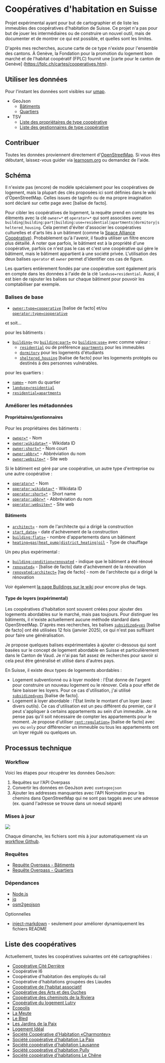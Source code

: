 # Coopératives d'habitation en Suisse

Projet expérimental ayant pour but de cartographier et de liste les immeubles des coopératives d'habitation de Suisse.
Ce projet n'a pas pour but de jouer les intermédiaires ou de construire un nouvel outil, mais de documenter et de montrer ce qui est possible, et quelles sont les limites.

D'après mes recherches, aucune carte de ce type n'existe pour l'ensemble des cantons. À Genève, la Fondation pour la promotion du logement bon marché et de l'habitat coopératif (FPLC) fournit une [carte pour le canton de Genève] (https://fplc.ch/cartes/cooperatives.htm).

## Utiliser les données

Pour l'instant les données sont visibles sur [umap](https://umap.openstreetmap.fr/fr/map/cooperative-dhabitations-en-suisse_1140470).

- GeoJson
  - [Bâtiments](https://github.com/imagoiq/swiss-housing-cooperative/blob/main/output/swiss_housing_cooperative_buildings.geojson)
  - [Quartiers](https://github.com/imagoiq/swiss-housing-cooperative/blob/main/output/swiss_housing_cooperative_areas.geojson)
- TSV
  - [Liste des propriétaires de type coopérative](https://github.com/imagoiq/swiss-housing-cooperative/blob/main/output/swiss_housing_cooperative_list_owners.tsv)
  - [Liste des gestionnaires de type coopérative](https://github.com/imagoiq/swiss-housing-cooperative/blob/main/output/swiss_housing_cooperative_list_operators.tsv)

## Contribuer

Toutes les données proviennent directement d'[OpenStreetMap](https://www.openstreetmap.org). Si vous êtes débutant, laissez-vous guider via [learnosm.org](https://learnosm.org/fr/) ou demandez de l'aide.

## Schéma

Il n'existe pas (encore) de modèle spécialement pour les coopératives de logement, mais la plupart des clés proposées ici sont définies dans le wiki d'OpenStreetMap. Celles issues de taginfo ou de ma propre imagination sont déclaré sur cette page avec [balise de facto].

Pour cibler les coopératives de logement, la requête prend en compte les élèments avec la clé `owner=*` et `operator=*` qui sont associées avec `building|building:part|building:use=residential|apartments|dormitory|sheltered_housing`. Cela permet d'éviter d'associer les coopératives culturelles et d'arts liés à un bâtiment (comme la [Space Alliance Coopérative](https://www.openstreetmap.org/way/38326020)). Probablement qu'à l'avenir, il faudra utiliser un filtre encore plus détaillé.
À noter que parfois, le bâtiment est à la propriété d'une coopérative, parfois ce n'est pas le cas et c'est une coopérative qui gère le bâtiment, mais le bâtiment appartient à une société privée. L'utilisation des deux balises `operator` et `owner` permet d'identifier ces cas de figure.

Les quartiers entièrement fondés par une coopérative sont également pris en compte dans les données à l'aide de la clé `landuse=residential`. Aussi, il est bien de rajouter les balises sur chaque bâtiment pour pouvoir les comptabiliser par exemple.

### Balises de base

- [`owner:type=cooperative`](https://taginfo.openstreetmap.org/tags/owner%3Atype=cooperative) [balise de facto] et/ou [`operator:type=cooperative`](https://wiki.openstreetmap.org/wiki/Key:operator:type)

et soit…

pour les bâtiments :

- [`building=`](https://wiki.openstreetmap.org/wiki/Buildings) ou [`building:part=`](https://wiki.openstreetmap.org/wiki/Key:building:part) ou [`building:use=`](https://wiki.openstreetmap.org/wiki/Key:building:use) avec comme valeur :
  - [`residential`](https://wiki.openstreetmap.org/wiki/Tag:building%3Dresidential) ou de préférence [`apartments`](https://wiki.openstreetmap.org/wiki/Tag:building%3Dapartments) pour les immeubles
  - [`dormitory`](https://wiki.openstreetmap.org/wiki/Tag:building%3Ddormitory) pour les logements d'étudiants
  - [`sheltered_housing`](https://taginfo.openstreetmap.org/tags/building=sheltered_housing) [balise de facto] pour les logements protégés ou destinés à des personnes vulnérables.

pour les quartiers :

- [`name=`](https://wiki.openstreetmap.org/wiki/Key:name) - nom du quartier
- [`landuse=residential`](https://wiki.openstreetmap.org/wiki/Tag:landuse%3Dresidential)
- [`residential=apartments`](https://wiki.openstreetmap.org/wiki/Tag:residential%3Dapartments)

### Améliorer les métadonnées

#### Propriétaires/gestionnaires

Pour les propriétaires des bâtiments :

- [`owner=*`](https://wiki.openstreetmap.org/wiki/FR:Key:owner) - Nom
- [`owner:wikidata=*`](https://wiki.openstreetmap.org/wiki/Key:operator#Further_details) - Wikidata ID
- [`owner:short=*`](https://wiki.openstreetmap.org/wiki/Key:operator#Further_details) - Nom court
- [`owner:abbr=*`](https://wiki.openstreetmap.org/wiki/Key:operator#Further_details) - Abbréviation du nom
- [`owner:website=*`](https://wiki.openstreetmap.org/wiki/Key:owner) - Site web

Si le bâtiment est géré par une coopérative, un autre type d'entreprise ou une autre coopérative :

- [`operator=*`](https://wiki.openstreetmap.org/wiki/FR:Key:operator) - Nom
- [`operator:wikidata=*`](https://wiki.openstreetmap.org/wiki/Key:operator#Further_details) - Wikidata ID
- [`operator:short=*`](https://wiki.openstreetmap.org/wiki/Key:operator#Further_details) - Short name
- [`operator:abbr=*`](https://wiki.openstreetmap.org/wiki/Key:operator#Further_details) - Abbréviation du nom
- [`operator:website=*`](https://wiki.openstreetmap.org/wiki/FR:Key:operator) - Site web

#### Bâtiments

- [`architect=`](https://wiki.openstreetmap.org/wiki/FR:Key:architect) - nom de l'architecte qui a dirigé la construction
- [`start_date=`](https://wiki.openstreetmap.org/wiki/FR:Key:start_date) - date d'achèvement de la construction
- [`building:flats=`](https://wiki.openstreetmap.org/wiki/FR:Key:building:flats) - nombre d'appartements dans un bâtiment
- [`heating=gas|heat_pump|district_heating|oil`](https://wiki.openstreetmap.org/wiki/Key:heating) - Type de chauffage


Un peu plus expérimental :

- [`building:condition=renovated`](https://wiki.openstreetmap.org/wiki/Key:building:condition) - indique que le bâtiment a été rénové
- [`renovated=`](https://taginfo.openstreetmap.org/keys/renovated) - [balise de facto] date d'achèvement de la rénovation 
- [`renovated:architect=`](https://taginfo.openstreetmap.org/search?q=renovated%3Aarchitect#keys) [tag de facto] - nom de l'architecte qui a dirigé la rénovation

Voir également [la page Buildings sur le wiki](https://wiki.openstreetmap.org/wiki/FR:Key:building#Attributs_additionnels) pour encore plus de tags.

#### Type de loyers (expérimental)

Les coopératives d'habitation sont souvent créées pour ajouter des logements abordables sur le marché, mais pas toujours.
Pour distinguer les bâtiments, il n'existe actuellement aucune méthode standard dans OpenStreetMap. D'après mes recherches, les balises [`subsidized=yes`](https://taginfo.openstreetmap.org/keys/subsidized) [balise de facto] ont été utilisées 12 fois (janvier 2025), ce qui n'est pas suffisant pour faire une généralisation.

Je propose quelques balises expérimentales à ajouter ci-dessous qui sont basées sur le concept de logement abordable en Suisse et particulièrement dans le Canton de Vaud. Je n'ai pas fait assez de recherches pour savoir si cela peut être généralisé et utilisé dans d'autres pays.

En Suisse, il existe deux types de logements abordables :

- Logement subventionné ou à loyer modéré : l'État donne de l'argent pour construire un nouveau logement ou le rénover. Cela a pour effet de faire baisser les loyers. Pour ce cas d'utilisation, j'ai utilisé [`subsidized=yes`](https://taginfo.openstreetmap.org/keys/subsidized) [balise de facto].
- Logement à loyer abordable : l'État limite le montant d'un loyer (avec divers outils). Ce cas d'utilisation est un peu différent du premier, car il peut s'appliquer à certains appartements au sein d'un immeuble. Je ne pense pas qu'il soit nécessaire de compter les appartements pour le moment. Je propose d'utiliser [`rent:regulation=`](https://taginfo.openstreetmap.org/keys/rent%3Aregulation) [balise de facto] avec `yes` ou `only` pour différencier un immeuble ou tous les appartements ont un loyer régulé ou quelques un.

## Processus technique

### Workflow

Voici les étapes pour récupérer les données GeoJson:

1. Requêtes sur l'API Overpass
1. Convertir les données en GeoJson avec `osmtogeojson`
1. Ajouter les addresses manquantes avec l'API Nominatim pour les chemins dans OpenStreetMap qui ne sont pas taggés avec une adresse (ex. quand l'adresse se trouve dans un noeud séparé)

### Mises à jour

[![](https://github.com/imagoiq/swiss-housing-cooperative/actions/workflows/main.yml/badge.svg)](https://github.com/imagoiq/swiss-housing-cooperative/actions/workflows/main.yml)

Chaque dimanche, les fichiers sont mis à jour automatiquement via un [workflow Github](https://github.com/imagoiq/swiss-housing-cooperative/blob/main/.github/workflows/main.yml).

### Requêtes

- [Requête Overpass - Bâtiments](https://github.com/imagoiq/swiss-housing-cooperative/blob/4594245e13e979132ae84a42135ac936a7d568b8/.github/workflows/query/overpass_query_buildings#L4-L7)
- [Requête Overpass - Quartiers](https://github.com/imagoiq/swiss-housing-cooperative/blob/4594245e13e979132ae84a42135ac936a7d568b8/.github/workflows/query/overpass_query_buildings#L4-L7)

### Dépendances

- [Node.js](https://nodejs.org)
- [jq](https://jqlang.github.io/jq/)
- [osm2geojson](https://github.com/tyrasd/osmtogeojson)

Optionnelles

- [inject-markdown](https://github.com/target/markdown-inject) - seulement pour améliorer dynamiquement les fichiers README

## Liste des coopératives

Actuellement, toutes les coopératives suivantes ont été cartographiées :

<!--- @@inject: list_cooperative.md --->

- [Coopérative Cité Derrière](https://citederriere.ch/)
- Coopérative I6
- Coopérative d'habitation des employés du rail
- Coopérative d'habitations groupées des Liaudes
- [Coopérative de l’habitat associatif](https://www.codha.ch)
- [Coopérative des Arts et des Ouches](https://c-arts-ouches.ch/)
- [Coopérative des cheminots de la Riviera](https://www.cheri-riviera.ch/)
- [Coopérative du logement Lutry](https://cll-lutry.ch)
- [Ecopolis](https://ecopolis.ch/)
- [La Meute](http://www.meute.ch/)
- [Le Bled](http://lebled.ch/)
- [Les Jardins de la Paix](https://jardinsdelapaix.ch)
- [Logement Idéal](https://www.logement-ideal.ch)
- [Société Coopérative d’Habitation «Charmontey»](https://www.charmontey.ch)
- [Société coopérative d'habitation La Paix](http://lapaix.ch)
- [Société coopérative d'habitation Lausanne](https://schl.ch)
- [Société coopérative d'habitation Pully](https://schpully.ch)
- [Société coopérative d'habitations Le Chêne](https://www.schlechene.ch)

<!--- @@inject-end: list_cooperative.md --->
